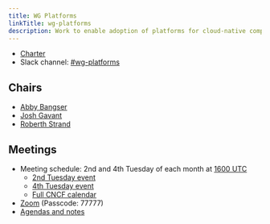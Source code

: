 ```yaml
---
title: WG Platforms
linkTitle: wg-platforms
description: Work to enable adoption of platforms for cloud-native computing.
---
```


* [Charter](https://github.com/cncf/tag-app-delivery/tree/main/platforms-wg/charter)
* Slack channel: [#wg-platforms](https://cloud-native.slack.com/archives/C020RHD43BP)

## Chairs

* [Abby Bangser](https://github.com/abangser)
* [Josh Gavant](https://github.com/joshgav)
* [Roberth Strand](https://github.com/roberthstrand)

## Meetings

* Meeting schedule: 2nd and 4th Tuesday of each month at [1600 UTC](https://www.timeanddate.com/worldclock/converter.html?iso=20221213T160000&p1=1440)
    * [2nd Tuesday event](https://calendar.google.com/calendar/u/0/r/week/2022/12/13?eid=MDAxZmVpMGE5aDc3a283dGd2Y2YwcnZuYTFfMjAyMjEyMTNUMTYwMDAwWiBsaW51eGZvdW5kYXRpb24ub3JnX281YXZqbHZ0MmNhZTlicTdhOTVlbWM0NzQwQGc)
    * [4th Tuesday event](https://calendar.google.com/calendar/u/0/r/week/2022/12/27?eid=NGhyOHY1ZWVrbDliODY3bXU5ZnRtYWo0ZGdfMjAyMjEyMjdUMTYwMDAwWiBsaW51eGZvdW5kYXRpb24ub3JnX281YXZqbHZ0MmNhZTlicTdhOTVlbWM0NzQwQGc)
    * [Full CNCF calendar](https://calendar.google.com/calendar/u/0/embed?src=linuxfoundation.org_o5avjlvt2cae9bq7a95emc4740@group.calendar.google.com)
* [Zoom](https://zoom.us/j/7276783015?pwd=R0RJMkRzQ1ZjcmE0WERGcTJTOEVyUT09) (Passcode: 77777)
* [Agendas and notes](https://docs.google.com/document/d/1_smeS9-j-SuHJi0VXjx4g9xiD2-tgqhnlwf5oSMDQgg)
